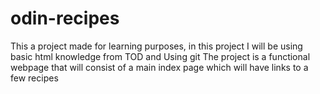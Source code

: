 # odin-recipes
This a project made for learning purposes, in this project I will be using basic html knowledge from TOD and Using git
The project is a functional webpage that will consist of a main index page which will have links to a few recipes 
